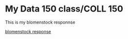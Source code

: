 # My Data 150 class/COLL 150

This is my blomenstock responnse

[blomenstock response](https://aravindsurumpudi.github.io/FirstRepository/blomenstock.html)
